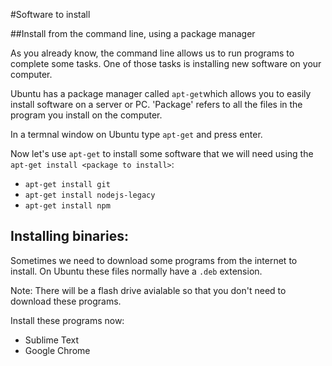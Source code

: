 #Software to install

##Install from the command line, using a package manager

As you already know, the command line allows us to run programs to complete some tasks. One of those tasks is installing new software on your computer. 

Ubuntu has a package manager  called ```apt-get```which allows you to easily install software on a server or PC. 'Package' refers to all the files in the program you install on the computer.

In a termnal window on Ubuntu type ```apt-get``` and press enter.

Now let's use ```apt-get``` to install some software  that we will need using the ```apt-get install <package to install>```:

* ```apt-get install git```
* ```apt-get install nodejs-legacy```
* ```apt-get install npm```

## Installing binaries:

Sometimes we need to download some programs from the internet to install. On Ubuntu these files normally have a ```.deb``` extension.

Note: There will be a flash drive avialable so that you don't need to download these programs.

Install these programs now:

* Sublime Text
* Google Chrome
